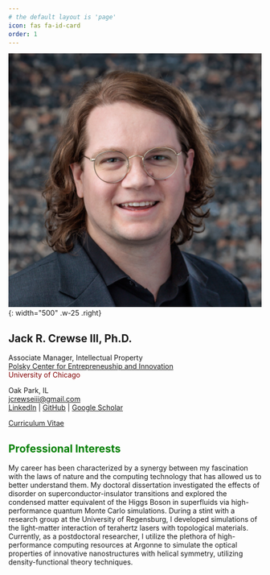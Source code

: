 ```yaml
---
# the default layout is 'page'
icon: fas fa-id-card
order: 1
---
```


![Desktop View](../assets/img/polsky-headshot-close.jpg){: width="500" .w-25 .right}
## Jack R. Crewse III, Ph.D. 

Associate Manager, Intellectual Property  
[Polsky Center for Entrepreneuship and Innovation  ](https://polsky.uchicago.edu)  
<span style="color:#800000">University of Chicago</span>

<i class="fa fa-map-marker"></i> Oak Park, IL  
<i class="fa fa-envelope"></i> [jcrewseiii@gmail.com](mailto:jcrewseiii@gmail.com)  
<i class="fa fa-external-link"></i> [LinkedIn](https://www.linkedin.com/in/jack-crewse-iii) \|
[GitHub](https://github.com/Jcrewse) \| [Google Scholar](https://scholar.google.com/citations?user=SkU8oqoAAAAJ&hl=en)

<i class="fa fa-file-text"></i> [Curriculum Vitae](https://jcrewse.github.io/curriculum-vitae/) 


## <span style="color:Green">Professional Interests</span>
My career has been characterized by a synergy between my fascination with the laws of nature and the computing technology that has allowed us to better understand them. My doctoral dissertation investigated the effects of disorder on superconductor-insulator transitions and explored the condensed matter equivalent of the Higgs Boson in superfluids via high-performance quantum Monte Carlo simulations. During a stint with a research group at the University of Regensburg, I developed simulations of the light-matter interaction of terahertz lasers with topological materials. Currently, as a postdoctoral researcher, I utilize the plethora of high-performance computing resources at Argonne to simulate the optical properties of innovative nanostructures with helical symmetry, utilizing density-functional theory techniques. 
